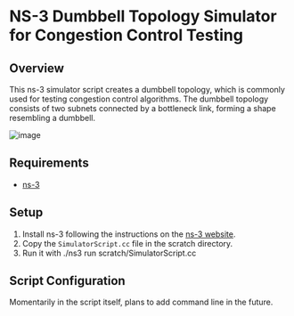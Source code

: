 # NS-3 Dumbbell Topology Simulator for Congestion Control Testing

## Overview

This ns-3 simulator script creates a dumbbell topology, which is commonly used for testing congestion control algorithms. The dumbbell topology consists of two subnets connected by a bottleneck link, forming a shape resembling a dumbbell.

![image](https://github.com/Aruuni/ns-3-dumbell-topology/assets/20707335/e365ed52-fef0-44d4-a674-278310028836)


## Requirements
- [ns-3](https://www.nsnam.org/)

## Setup

1. Install ns-3 following the instructions on the [ns-3 website]([https://www.nsnam.org/](https://www.nsnam.org/docs/installation/html/quick-start.html)).
2. Copy the `SimulatorScript.cc` file in the scratch directory.
3. Run it with ./ns3 run scratch/SimulatorScript.cc

## Script Configuration

Momentarily in the script itself, plans to add command line in the future.
